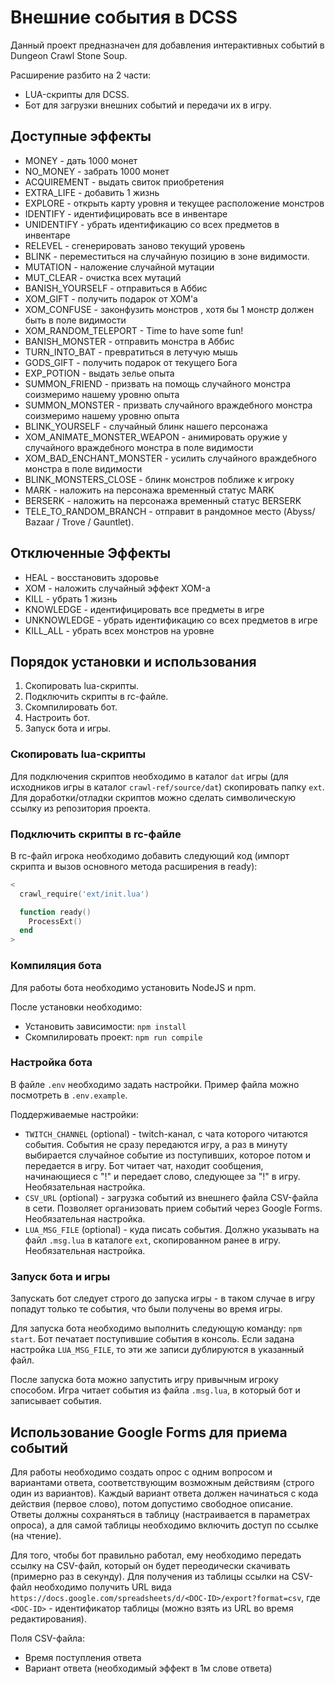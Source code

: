 # Внешние события в DCSS

Данный проект предназначен для добавления интерактивных событий в Dungeon Crawl Stone Soup.

Расширение разбито на 2 части:

- LUA-скрипты для DCSS.
- Бот для загрузки внешних событий и передачи их в игру.

## Доступные эффекты

- MONEY - дать 1000 монет
- NO_MONEY - забрать 1000 монет
- ACQUIREMENT - выдать свиток приобретения
- EXTRA_LIFE - добавить 1 жизнь
- EXPLORE - открыть карту уровня и текущее расположение монстров
- IDENTIFY - идентифицировать все в инвентаре
- UNIDENTIFY - убрать идентификацию со всех предметов в инвентаре
- RELEVEL - сгенерировать заново текущий уровень
- BLINK - переместиться на случайную позицию в зоне видимости.
- MUTATION - наложение случайной мутации
- MUT_CLEAR - очистка всех мутаций
- BANISH_YOURSELF - отправиться в Аббис
- XOM_GIFT - получить подарок от XOM'a
- XOM_CONFUSE - законфузить монстров , хотя бы 1 монстр должен быть в поле видимости
- XOM_RANDOM_TELEPORT - Time to have some fun!
- BANISH_MONSTER - отправить монстра в Аббис
- TURN_INTO_BAT - превратиться в летучую мышь
- GODS_GIFT - получить подарок от текущего Бога
- EXP_POTION - выдать зелье опыта
- SUMMON_FRIEND - призвать на помощь случайного монстра соизмеримо нашему уровню опыта
- SUMMON_MONSTER - призвать случайного враждебного монстра соизмеримо нашему уровню опыта
- BLINK_YOURSELF - случайный блинк нашего персонажа
- XOM_ANIMATE_MONSTER_WEAPON - анимировать оружие у случайного враждебного монстра в поле видимости
- XOM_BAD_ENCHANT_MONSTER - усилить случайного враждебного монстра в поле видимости
- BLINK_MONSTERS_CLOSE - блинк монстров поближе к игроку
- MARK - наложить на персонажа временный статус MARK
- BERSERK - наложить на персонажа временный статус BERSERK
- TELE_TO_RANDOM_BRANCH - отправит в рандомное место (Abyss/ Bazaar / Trove / Gauntlet).

## Отключенные Эффекты

- HEAL - восстановить здоровье
- XOM - наложить случайный эффект XOM-а
- KILL - убрать 1 жизнь
- KNOWLEDGE - идентифицировать все предметы в игре
- UNKNOWLEDGE - убрать идентификацию со всех предметов в игре
- KILL_ALL - убрать всех монстров на уровне

## Порядок установки и использования

1. Скопировать lua-скрипты.
2. Подключить скрипты в rc-файле.
3. Скомпилировать бот.
4. Настроить бот.
5. Запуск бота и игры.

### Скопировать lua-скрипты

Для подключения скриптов необходимо в каталог `dat` игры (для исходников игры в каталог `crawl-ref/source/dat`) скопировать папку `ext`.
Для доработки/отладки скриптов можно сделать символическую ссылку из репозитория проекта.

### Подключить скрипты в rc-файле

В rc-файл игрока необходимо добавить следующий код (импорт скрипта и вызов основного метода расширения в ready):

```lua
<
  crawl_require('ext/init.lua')

  function ready()
    ProcessExt()
  end
>
```

### Компиляция бота

Для работы бота необходимо установить NodeJS и npm.

После установки необходимо:

- Установить зависимости: `npm install`
- Скомпилировать проект: `npm run compile`

### Настройка бота

В файле `.env` необходимо задать настройки. Пример файла можно посмотреть в `.env.example`.

Поддерживаемые настройки:

- `TWITCH_CHANNEL` (optional) - twitch-канал, с чата которого читаются события. События не сразу передаются игру, а раз в минуту выбирается случайное событие из поступивших, которое потом и передается в игру. Бот читает чат, находит сообщения, начинающиеся с "!" и передает слово, следующее за "!" в игру. Необязательная настройка.
- `CSV_URL` (optional) - загрузка событий из внешнего файла CSV-файла в сети. Позволяет организовать прием событий через Google Forms. Необязательная настройка.
- `LUA_MSG_FILE` (optional) - куда писать события. Должно указывать на файл `.msg.lua` в каталоге `ext`, скопированном ранее в игру. Необязательная настройка.

### Запуск бота и игры

Запускать бот следует строго до запуска игры - в таком случае в игру попадут только те события, что были получены во время игры.

Для запуска бота необходимо выполнить следующую команду: `npm start`. Бот печатает поступившие события в консоль. Если задана настройка `LUA_MSG_FILE`, то эти же записи дублируются в указанный файл.

После запуска бота можно запустить игру привычным игроку способом. Игра читает события из файла `.msg.lua`, в который бот и записывает события.

## Использование Google Forms для приема событий

Для работы необходимо создать опрос с одним вопросом и вариантами ответа, соответствующим возможным действиям (строго один из вариантов). Каждый вариант ответа должен начинаться с кода действия (первое слово), потом допустимо свободное описание.
Ответы должны сохраняться в таблицу (настраивается в параметрах опроса), а для самой таблицы необходимо включить доступ по ссылке (на чтение).

Для того, чтобы бот правильно работал, ему необходимо передать ссылку на CSV-файл, который он будет переодически скачивать (примерно раз в секунду).
Для получения из таблицы ссылки на CSV-файл необходимо получить URL вида `https://docs.google.com/spreadsheets/d/<DOC-ID>/export?format=csv`, где `<DOC-ID>` - идентификатор таблицы (можно взять из URL во время редактирования).

Поля CSV-файла:

- Время поступления ответа
- Вариант ответа (необходимый эффект в 1м слове ответа)

